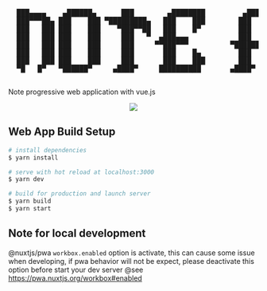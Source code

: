 <p style="text-align: center;">
  <pre>
  ███▄▄▄▄    ▄██████▄      ███        ▄████████         ▄███████▄  ▄█     █▄     ▄████████
  ███▀▀▀██▄ ███    ███ ▀█████████▄   ███    ███        ███    ███ ███     ███   ███    ███
  ███   ███ ███    ███    ▀███▀▀██   ███    █▀         ███    ███ ███     ███   ███    ███
  ███   ███ ███    ███     ███   ▀  ▄███▄▄▄            ███    ███ ███     ███   ███    ███
  ███   ███ ███    ███     ███     ▀▀███▀▀▀          ▀█████████▀  ███     ███ ▀███████████
  ███   ███ ███    ███     ███       ███    █▄         ███        ███     ███   ███    ███
  ███   ███ ███    ███     ███       ███    ███        ███        ███ ▄█▄ ███   ███    ███
  ▀█   █▀   ▀██████▀     ▄████▀     ██████████       ▄████▀       ▀███▀███▀    ███    █▀
  </pre>
  Note progressive web application with vue.js
</p>

<p style="text-align: center">
  <a href="https://www.gnu.org/licenses/gpl-3.0.en.html" target="_blank"><img src="https://img.shields.io/static/v1?label=Licence&message=GPL-3.0&color=blue" /></a>
</p>

## Web App Build Setup

``` bash
# install dependencies
$ yarn install

# serve with hot reload at localhost:3000
$ yarn dev

# build for production and launch server
$ yarn build
$ yarn start
```

 ## Note for local development
 @nuxtjs/pwa `workbox.enabled` option is activate, this can cause some issue when developing, if pwa behavior will not be expect, please deactivate this option before start your dev server
 @see https://pwa.nuxtjs.org/workbox#enabled

